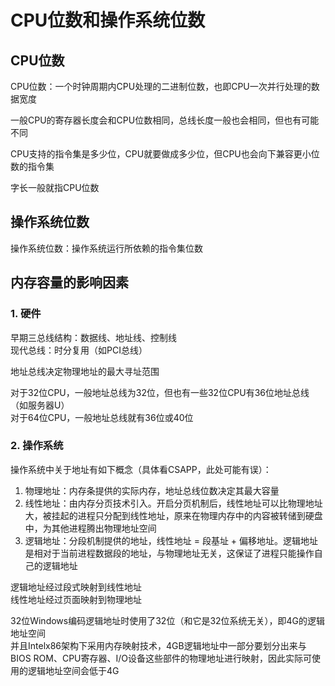 # CPU位数和操作系统位数

## CPU位数

CPU位数：一个时钟周期内CPU处理的二进制位数，也即CPU一次并行处理的数据宽度

一般CPU的寄存器长度会和CPU位数相同，总线长度一般也会相同，但也有可能不同

CPU支持的指令集是多少位，CPU就要做成多少位，但CPU也会向下兼容更小位数的指令集

字长一般就指CPU位数

## 操作系统位数

操作系统位数：操作系统运行所依赖的指令集位数

## 内存容量的影响因素

### 1. 硬件

早期三总线结构：数据线、地址线、控制线  
现代总线：时分复用（如PCI总线）

地址总线决定物理地址的最大寻址范围

对于32位CPU，一般地址总线为32位，但也有一些32位CPU有36位地址总线（如服务器U）  
对于64位CPU，一般地址总线就有36位或40位

### 2. 操作系统

操作系统中关于地址有如下概念（具体看CSAPP，此处可能有误）：
1. 物理地址：内存条提供的实际内存，地址总线位数决定其最大容量
2. 线性地址：由内存分页技术引入。开启分页机制后，线性地址可以比物理地址大，被挂起的进程只分配到线性地址，原来在物理内存中的内容被转储到硬盘中，为其他进程腾出物理地址空间
3. 逻辑地址：分段机制提供的地址，线性地址 = 段基址 + 偏移地址。逻辑地址是相对于当前进程数据段的地址，与物理地址无关，这保证了进程只能操作自己的逻辑地址

逻辑地址经过段式映射到线性地址  
线性地址经过页面映射到物理地址

32位Windows编码逻辑地址时使用了32位（和它是32位系统无关），即4G的逻辑地址空间  
并且Intelx86架构下采用内存映射技术，4GB逻辑地址中一部分要划分出来与BIOS ROM、CPU寄存器、I/O设备这些部件的物理地址进行映射，因此实际可使用的逻辑地址空间会低于4G
